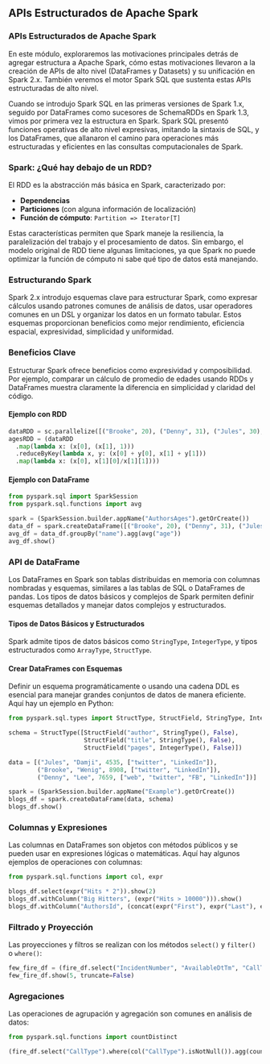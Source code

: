 ## APIs Estructurados de Apache Spark

### APIs Estructurados de Apache Spark

En este módulo, exploraremos las motivaciones principales detrás de agregar estructura a Apache Spark, cómo estas motivaciones llevaron a la creación de APIs de alto nivel (DataFrames y Datasets) y su unificación en Spark 2.x. También veremos el motor Spark SQL que sustenta estas APIs estructuradas de alto nivel.

Cuando se introdujo Spark SQL en las primeras versiones de Spark 1.x, seguido por DataFrames como sucesores de SchemaRDDs en Spark 1.3, vimos por primera vez la estructura en Spark. Spark SQL presentó funciones operativas de alto nivel expresivas, imitando la sintaxis de SQL, y los DataFrames, que allanaron el camino para operaciones más estructuradas y eficientes en las consultas computacionales de Spark.

### Spark: ¿Qué hay debajo de un RDD?

El RDD es la abstracción más básica en Spark, caracterizado por:

- **Dependencias**
- **Particiones** (con alguna información de localización)
- **Función de cómputo**: `Partition => Iterator[T]`

Estas características permiten que Spark maneje la resiliencia, la paralelización del trabajo y el procesamiento de datos. Sin embargo, el modelo original de RDD tiene algunas limitaciones, ya que Spark no puede optimizar la función de cómputo ni sabe qué tipo de datos está manejando.

### Estructurando Spark

Spark 2.x introdujo esquemas clave para estructurar Spark, como expresar cálculos usando patrones comunes de análisis de datos, usar operadores comunes en un DSL y organizar los datos en un formato tabular. Estos esquemas proporcionan beneficios como mejor rendimiento, eficiencia espacial, expresividad, simplicidad y uniformidad.

### Beneficios Clave

Estructurar Spark ofrece beneficios como expresividad y composibilidad. Por ejemplo, comparar un cálculo de promedio de edades usando RDDs y DataFrames muestra claramente la diferencia en simplicidad y claridad del código.

#### Ejemplo con RDD

```python
dataRDD = sc.parallelize([("Brooke", 20), ("Denny", 31), ("Jules", 30), ("TD", 35), ("Brooke", 25)])
agesRDD = (dataRDD
  .map(lambda x: (x[0], (x[1], 1)))
  .reduceByKey(lambda x, y: (x[0] + y[0], x[1] + y[1]))
  .map(lambda x: (x[0], x[1][0]/x[1][1])))
```

#### Ejemplo con DataFrame

```python
from pyspark.sql import SparkSession
from pyspark.sql.functions import avg

spark = (SparkSession.builder.appName("AuthorsAges").getOrCreate())
data_df = spark.createDataFrame([("Brooke", 20), ("Denny", 31), ("Jules", 30), ("TD", 35), ("Brooke", 25)], ["name", "age"])
avg_df = data_df.groupBy("name").agg(avg("age"))
avg_df.show()
```

### API de DataFrame

Los DataFrames en Spark son tablas distribuidas en memoria con columnas nombradas y esquemas, similares a las tablas de SQL o DataFrames de pandas. Los tipos de datos básicos y complejos de Spark permiten definir esquemas detallados y manejar datos complejos y estructurados.

#### Tipos de Datos Básicos y Estructurados

Spark admite tipos de datos básicos como `StringType`, `IntegerType`, y tipos estructurados como `ArrayType`, `StructType`.

#### Crear DataFrames con Esquemas

Definir un esquema programáticamente o usando una cadena DDL es esencial para manejar grandes conjuntos de datos de manera eficiente. Aquí hay un ejemplo en Python:

```python
from pyspark.sql.types import StructType, StructField, StringType, IntegerType, ArrayType

schema = StructType([StructField("author", StringType(), False),
                     StructField("title", StringType(), False),
                     StructField("pages", IntegerType(), False)])

data = [("Jules", "Damji", 4535, ["twitter", "LinkedIn"]),
        ("Brooke", "Wenig", 8908, ["twitter", "LinkedIn"]),
        ("Denny", "Lee", 7659, ["web", "twitter", "FB", "LinkedIn"])]

spark = (SparkSession.builder.appName("Example").getOrCreate())
blogs_df = spark.createDataFrame(data, schema)
blogs_df.show()
```

### Columnas y Expresiones

Las columnas en DataFrames son objetos con métodos públicos y se pueden usar en expresiones lógicas o matemáticas. Aquí hay algunos ejemplos de operaciones con columnas:

```python
from pyspark.sql.functions import col, expr

blogs_df.select(expr("Hits * 2")).show(2)
blogs_df.withColumn("Big Hitters", (expr("Hits > 10000"))).show()
blogs_df.withColumn("AuthorsId", (concat(expr("First"), expr("Last"), expr("Id")))).select(col("AuthorsId")).show(4)
```

### Filtrado y Proyección

Las proyecciones y filtros se realizan con los métodos `select()` y `filter()` o `where()`:

```python
few_fire_df = (fire_df.select("IncidentNumber", "AvailableDtTm", "CallType").where(col("CallType") != "Medical Incident"))
few_fire_df.show(5, truncate=False)
```

### Agregaciones

Las operaciones de agrupación y agregación son comunes en análisis de datos:

```python
from pyspark.sql.functions import countDistinct

(fire_df.select("CallType").where(col("CallType").isNotNull()).agg(countDistinct("CallType").alias("DistinctCallTypes")).show())
```

